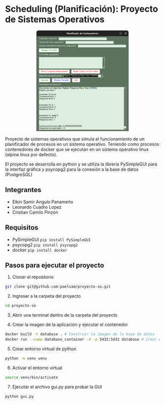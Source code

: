 # Scheduling (Planificación): Proyecto de Sistemas Operativos

<!-- Centrar imagen gui.png -->
<p align="center">
  <img src="./pictures/gui.png" width="300" title="gui">
</p>


Proyecto de sistemas operativos que simula el funcionamiento de un planificador de procesos en un sistema operativo.
Teniendo como procesos contenedores de docker que se ejecutan en un sistema operativo linux (alpine linux por defecto).

El proyecto se desarrolla en python y se utiliza la librería PySimpleGUI para la interfaz gráfica y psycopg2 para la conexión a la base de datos (PostgreSQL)


## Integrantes
- Elkin Samir Angulo Panameño
- Leonardo Cuadro Lopez
- Cristian Camilo Pinzón

## Requisitos
- PySimpleGUI ```pip install PySimpleGUI```
- psycopg2 ```pip install psycopg2```
- docker ```pip install docker```

## Pasos para ejecutar el proyecto

1. Clonar el repositorio
```bash
git clone git@github.com:paelsam/proyecto-so.git
```

2. Ingresar a la carpeta del proyecto
```bash
cd proyecto-so
```
3. Abrir una terminal dentro de la carpeta del proyecto

4. Crear la imagen de la aplicación y ejecutar el contenedor
```bash
docker build -t database . # Construir la imagen de la base de datos
docker run --name database_container -d -p 5432:5432 database # Crear el contenedor de la base de datos
```

5. Crear entorno virtual de python
```bash
python -m venv venv
```

6. Activar el entorno virtual
```bash
source venv/bin/activate
```

7. Ejecutar el archivo gui.py para probar la GUI
```bash 
python gui.py
```






